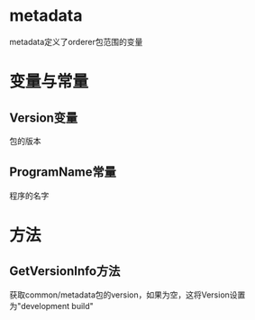metadata
===

metadata定义了orderer包范围的变量

# 变量与常量

## Version变量

包的版本

## ProgramName常量

程序的名字

# 方法

## GetVersionInfo方法

获取common/metadata包的version，如果为空，这将Version设置为"development build"